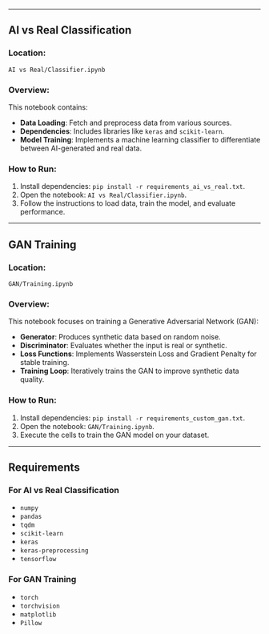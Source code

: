 
---

## AI vs Real Classification

### Location:
`AI vs Real/Classifier.ipynb`

### Overview:
This notebook contains:
- **Data Loading**: Fetch and preprocess data from various sources.
- **Dependencies**: Includes libraries like `keras` and `scikit-learn`.
- **Model Training**: Implements a machine learning classifier to differentiate between AI-generated and real data.

### How to Run:
1. Install dependencies: `pip install -r requirements_ai_vs_real.txt`.
2. Open the notebook: `AI vs Real/Classifier.ipynb`.
3. Follow the instructions to load data, train the model, and evaluate performance.

---

## GAN Training

### Location:
`GAN/Training.ipynb`

### Overview:
This notebook focuses on training a Generative Adversarial Network (GAN):
- **Generator**: Produces synthetic data based on random noise.
- **Discriminator**: Evaluates whether the input is real or synthetic.
- **Loss Functions**: Implements Wasserstein Loss and Gradient Penalty for stable training.
- **Training Loop**: Iteratively trains the GAN to improve synthetic data quality.

### How to Run:
1. Install dependencies: `pip install -r requirements_custom_gan.txt`.
2. Open the notebook: `GAN/Training.ipynb`.
3. Execute the cells to train the GAN model on your dataset.

---

## Requirements

### For AI vs Real Classification
- `numpy`
- `pandas`
- `tqdm`
- `scikit-learn`
- `keras`
- `keras-preprocessing`
- `tensorflow`

### For GAN Training
- `torch`
- `torchvision`
- `matplotlib`
- `Pillow`
